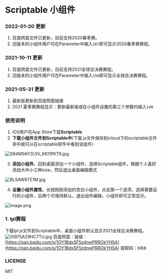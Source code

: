 # Scriptable 小组件

### 2022-01-20 更新

1. 百度网盘文件已更新，目前支持2020春季赛。
1. 旧版本的小组件用户可在Parameter中输入`167`即可显示2020春季赛赛程。
### 2021-10-11 更新

1. 百度网盘文件已更新，目前支持2021全球总决赛赛程。
1. 旧版本的小组件用户可在Parameter中输入`156`即可显示全球总决赛赛程。
### 2021-05-31 更新

1. 最新版更新到百度网盘链接
1. 2021 夏季赛赛程显示：更新最新版或在小组件设置的第三个参数内输入`148`
### 使用说明

1. IOS用户在App Store下载**Scriptable**
1. **下载小组件文件到Scriptable中**(下载.js文件保存到icloud下的scriptable文件夹中就可以在scriptable软件中看到该组件）

![SR4M9AY3}3V_KKI1PKT9.jpg](https://cdn.nlark.com/yuque/0/2021/jpeg/1249968/1620815382978-776e6389-88d1-41bb-95e7-881439006179.jpeg#crop=0&crop=0&crop=1&crop=1&height=171&id=ufe0d359e&margin=%5Bobject%20Object%5D&name=SR4M9AY3%7D3V_K%5BKI1%5DPKT%5B9.jpg&originHeight=341&originWidth=828&originalType=binary&ratio=1&rotation=0&showTitle=false&size=31062&status=done&style=none&title=&width=414)

3. **添加小组件**。回到桌面添加一个小组件，选择Scriptable组件，根据个人喜好添加大中小三种size，然后退出桌面编辑模式

![RL5AW8TE1M.jpg](https://cdn.nlark.com/yuque/0/2021/jpeg/1249968/1620815934119-8c17d269-4f7a-475d-b3ed-fb9b1ccc2bd0.jpeg#crop=0&crop=0&crop=1&crop=1&height=674&id=u5f2ac821&margin=%5Bobject%20Object%5D&name=_RL%5B5%28%40REXY5ML%28AW%248TE1M.jpg&originHeight=2693&originWidth=2786&originalType=binary&ratio=1&rotation=0&showTitle=false&size=6774201&status=done&style=none&title=&width=697)

4. **设置小组件属性**。长按刚刚添加的空白小组件，点击第一个选项，选择需要运行的小组件，后两个可保持默认，退出组件编辑，小组件即可正常显示。

![image.png](https://cdn.nlark.com/yuque/0/2021/png/1249968/1620906772241-246f2682-4f76-413f-8ee7-3f83a506a177.png#crop=0&crop=0&crop=1&crop=1&height=674&id=u05383026&margin=%5Bobject%20Object%5D&name=image.png&originHeight=2693&originWidth=2786&originalType=binary&ratio=1&rotation=0&showTitle=false&size=3777860&status=done&style=none&title=&width=697)


### 1. lpl赛程
下载lpl.js文件到Scriptable中，桌面小组件默认显示2021全球总决赛赛程。
![OI975A29HC7TU.jpg](https://cdn.nlark.com/yuque/0/2021/jpeg/1249968/1620816019682-75f3befd-9192-4c03-9b74-aedad149ec5a.jpeg#crop=0&crop=0&crop=1&crop=1&height=425&id=uff6700be&margin=%5Bobject%20Object%5D&name=OI%5D%29KFD0Q%60Z%29975A29HC7TU.jpg&originHeight=850&originWidth=1656&originalType=binary&ratio=1&rotation=0&showTitle=false&size=210054&status=done&style=none&title=&width=828)
百度网盘：链接：[https://pan.baidu.com/s/1OY1BdxSF5zdnwPRROkYHSA](https://pan.baidu.com/s/1OY1BdxSF5zdnwPRROkYHSA)  提取码：b8di 


### LICENSE

MIT
